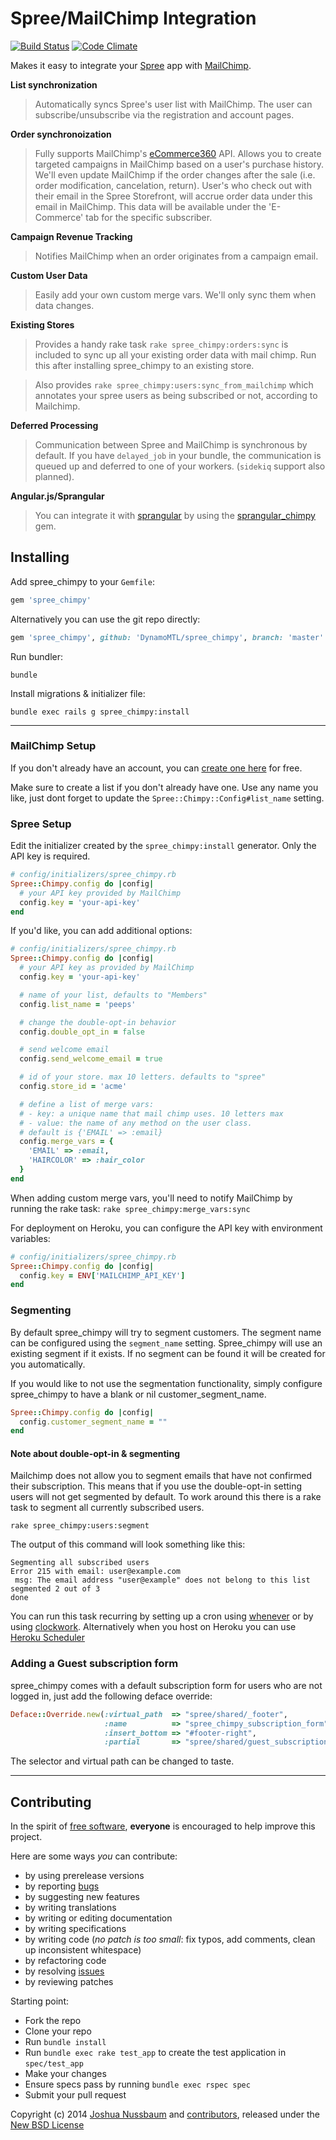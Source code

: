 # Spree/MailChimp Integration

[![Build Status](https://app.wercker.com/status/03e07999926ddaf022b4ad7ec6460f27/s "wercker status")](https://app.wercker.com/project/bykey/03e07999926ddaf022b4ad7ec6460f27)
[![Code Climate](https://codeclimate.com/github/DynamoMTL/spree_chimpy.png)](https://codeclimate.com/github/DynamoMTL/spree_chimpy)

Makes it easy to integrate your [Spree][1] app with [MailChimp][2].

**List synchronization**
> Automatically syncs Spree's user list with MailChimp. The user can
> subscribe/unsubscribe via the registration and account pages.

**Order synchronoization**
> Fully supports MailChimp's [eCommerce360][3] API. Allows you to
> create targeted campaigns in MailChimp based on a user's purchase history.
> We'll even update MailChimp if the order changes after the
> sale (i.e. order modification, cancelation, return). User's who check out
> with their email in the Spree Storefront, will accrue order data under this
> email in MailChimp. This data will be available under the 'E-Commerce' tab
> for the specific subscriber.

**Campaign Revenue Tracking**
> Notifies MailChimp when an order originates from a campaign email.

**Custom User Data**
> Easily add your own custom merge vars. We'll only sync them when data changes.

**Existing Stores**
> Provides a handy rake task `rake spree_chimpy:orders:sync` is included
> to sync up all your existing order data with mail chimp. Run this after
> installing spree_chimpy to an existing store.

> Also provides `rake spree_chimpy:users:sync_from_mailchimp` which annotates
> your spree users as being subscribed or not, according to Mailchimp.

**Deferred Processing**
> Communication between Spree and MailChimp is synchronous by default. If you
> have `delayed_job` in your bundle, the communication is queued up and
> deferred to one of your workers. (`sidekiq` support also planned).

**Angular.js/Sprangular**
> You can integrate it
> with [sprangular](https://github.com/sprangular/sprangular) by using
> the [sprangular_chimpy](https://github.com/sprangular/sprangular_chimpy) gem.

## Installing

Add spree_chimpy to your `Gemfile`:

```ruby
gem 'spree_chimpy'
```

Alternatively you can use the git repo directly:

```ruby
gem 'spree_chimpy', github: 'DynamoMTL/spree_chimpy', branch: 'master'
```

Run bundler:

    bundle

Install migrations & initializer file:

    bundle exec rails g spree_chimpy:install

---

### MailChimp Setup

If you don't already have an account, you can [create one here][4] for free.

Make sure to create a list if you don't already have one. Use any name you like, just dont forget to update the `Spree::Chimpy::Config#list_name` setting.

### Spree Setup

Edit the initializer created by the `spree_chimpy:install` generator. Only the API key is required.

```ruby
# config/initializers/spree_chimpy.rb
Spree::Chimpy.config do |config|
  # your API key provided by MailChimp
  config.key = 'your-api-key'
end
```

If you'd like, you can add additional options:

```ruby
# config/initializers/spree_chimpy.rb
Spree::Chimpy.config do |config|
  # your API key as provided by MailChimp
  config.key = 'your-api-key'

  # name of your list, defaults to "Members"
  config.list_name = 'peeps'

  # change the double-opt-in behavior
  config.double_opt_in = false

  # send welcome email
  config.send_welcome_email = true

  # id of your store. max 10 letters. defaults to "spree"
  config.store_id = 'acme'

  # define a list of merge vars:
  # - key: a unique name that mail chimp uses. 10 letters max
  # - value: the name of any method on the user class.
  # default is {'EMAIL' => :email}
  config.merge_vars = {
    'EMAIL' => :email,
    'HAIRCOLOR' => :hair_color
  }
end
```

When adding custom merge vars, you'll need to notify MailChimp by running the rake task: `rake spree_chimpy:merge_vars:sync`

For deployment on Heroku, you can configure the API key with environment variables:

```ruby
# config/initializers/spree_chimpy.rb
Spree::Chimpy.config do |config|
  config.key = ENV['MAILCHIMP_API_KEY']
end
```

### Segmenting

By default spree_chimpy will try to segment customers. The segment name can be configured using the `segment_name` setting.
Spree_chimpy will use an existing segment if it exists. If no segment can be found it will be created for you automatically.

If you would like to not use the segmentation functionality, simply configure spree_chimpy to have a blank or nil customer_segment_name.

```ruby
Spree::Chimpy.config do |config|
  config.customer_segment_name = ""
end

```

#### Note about double-opt-in & segmenting

Mailchimp does not allow you to segment emails that have not confirmed their subscription. This means that if you use the
double-opt-in setting users will not get segmented by default. To work around this there is a rake task to segment all currently subscribed users.

`rake spree_chimpy:users:segment`

The output of this command will look something like this:

    Segmenting all subscribed users
    Error 215 with email: user@example.com
     msg: The email address "user@example" does not belong to this list
    segmented 2 out of 3
    done

You can run this task recurring by setting up a cron using [whenever](https://github.com/javan/whenever) or by using [clockwork](https://github.com/tomykaira/clockwork). Alternatively when you host on Heroku you can use [Heroku Scheduler](https://addons.heroku.com/scheduler)

### Adding a Guest subscription form

spree_chimpy comes with a default subscription form for users who are not logged in, just add the following deface override:

```ruby
Deface::Override.new(:virtual_path  => "spree/shared/_footer",
                     :name          => "spree_chimpy_subscription_form",
                     :insert_bottom => "#footer-right",
                     :partial       => "spree/shared/guest_subscription")
```

The selector and virtual path can be changed to taste.

---

## Contributing

In the spirit of [free software][5], **everyone** is encouraged to help improve this project.

Here are some ways *you* can contribute:

* by using prerelease versions
* by reporting [bugs][6]
* by suggesting new features
* by writing translations
* by writing or editing documentation
* by writing specifications
* by writing code (*no patch is too small*: fix typos, add comments, clean up inconsistent whitespace)
* by refactoring code
* by resolving [issues][6]
* by reviewing patches

Starting point:

* Fork the repo
* Clone your repo
* Run `bundle install`
* Run `bundle exec rake test_app` to create the test application in `spec/test_app`
* Make your changes
* Ensure specs pass by running `bundle exec rspec spec`
* Submit your pull request

Copyright (c) 2014 [Joshua Nussbaum][8] and [contributors][9], released under the [New BSD License][7]

[1]: http://spreecommerce.com
[2]: http://www.mailchimp.com
[3]: http://kb.mailchimp.com/article/what-is-ecommerce360-and-how-does-it-work-with-mailchimp
[4]: https://login.mailchimp.com/signup
[5]: http://www.fsf.org/licensing/essays/free-sw.html
[6]: https://github.com/DynamoMTL/spree_chimpy/issues
[7]: https://github.com/DynamoMTL/spree_chimpy/tree/master/LICENSE.md
[8]: https://github.com/joshnuss
[9]: https://github.com/DynamoMTL/spree_chimpy/contributors
